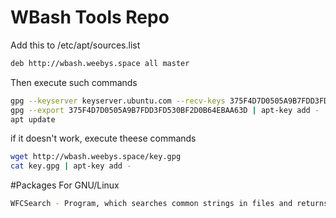 # WBash Tools Repo

Add this to /etc/apt/sources.list
```bash
deb http://wbash.weebys.space all master
```

Then execute such commands
```bash
gpg --keyserver keyserver.ubuntu.com --recv-keys 375F4D7D0505A9B7FDD3FD530BF2D0B64EBAA63D
gpg --export 375F4D7D0505A9B7FDD3FD530BF2D0B64EBAA63D | apt-key add -
apt update
```
if it doesn't work, execute theese commands
```bash
wget http://wbash.weebys.space/key.gpg
cat key.gpg | apt-key add -
```

#Packages For GNU/Linux
```bash
WFCSearch - Program, which searches common strings in files and returns a list of files, where this string exists.
```
